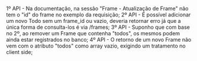 1º API - Na documentação, na sessão "Frame - Atualização de Frame" não tem o "id" do frame no exemplo da requisição; 
2º API - É possível adicionar um novo Todo sem um frame_id ou vazio, deveria retornar erro já que a única forma de consulta-los é via /frames;
3º API - Suponho que com base no 2º, ao remover um Frame que contenha "todos", os mesmos podem ainda estar registrados no banco;
4º API - O retorno de um novo Frame não vem com o atributo "todos" como array vazio, exigindo um tratamento no client side;